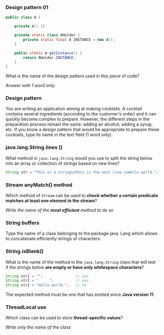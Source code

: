 
### Design pattern 01
```java
public class A {

    private A() {}

    private static class AHolder {
        private static final A INSTANCE = new A();
    }

    public static A getInstance() {
        return AHolder.INSTANCE; 
    }
}
```

What is the name of the design pattern used in this piece of code?

_Answer with 1 word only._

### Design pattern

You are writing an application aiming at making cocktails. A cocktail contains several ingredients (according to the customer's order) and it can quickly become complex to prepare. However, the different steps in the preparation process remain the same: adding an alcohol, adding a syrup, etc. If you know a design pattern that would be appropriate to prepare these cocktails, type its name in the text field (1 word only).

### java.lang.String.lines ()

What method in `java.lang.String` would you use to split the string below into an array or collection of strings based on new lines?

```java
String str = "This is a string\nThis is the next line.\nHello world.";
```

### Stream anyMatch() method

Which method of `Stream` can be used to **check whether a certain predicate matches at least one element in the stream**?

_Write the name of the **most efficient** method to do so_

### String buffers

Type the name of a class belonging to the package java. Lang which allows to concatenate efficiently strings of characters.

### String.isBlank()

What is the name of the method in the `java.lang.String` class that will test if the strings below **are empty or have only whitespace characters**?

```java
String str1 = "";               // yes
String str1 = "     ";          // yes
String str1 = "Hello world.";   // no
```

The expected method must be one that has existed since **Java version 11**.

### ThreadLocal use

Which class can be used to store **thread-specific values**?

_Write only the name of the class_






